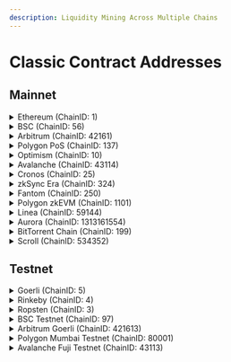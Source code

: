 ```yaml
---
description: Liquidity Mining Across Multiple Chains
---
```


# Classic Contract Addresses

## Mainnet

<details>

<summary>Ethereum (ChainID: 1)</summary>

#### Static Fee

* **KSRouter:** [`0x5649B4DD00780e99Bab7Abb4A3d581Ea1aEB23D0`](https://etherscan.io/address/0x5649B4DD00780e99Bab7Abb4A3d581Ea1aEB23D0)
* **KSFactory:** [`0x1c758aF0688502e49140230F6b0EBd376d429be5`](https://etherscan.io/address/0x1c758aF0688502e49140230F6b0EBd376d429be5)
* **ZapInV2:** [`0x2abE8750e4a65584d7452316356128C936273e0D`](https://etherscan.io/address/0x2abE8750e4a65584d7452316356128C936273e0D)

#### Dynamic Fee

* **DMMRouter:** [`0x1c87257F5e8609940Bc751a07BB085Bb7f8cDBE6`](https://etherscan.io/address/0x1c87257F5e8609940Bc751a07BB085Bb7f8cDBE6)
* **DMMFactory:** [`0x833e4083B7ae46CeA85695c4f7ed25CDAd8886dE`](https://etherscan.io/address/0x833e4083B7ae46CeA85695c4f7ed25CDAd8886dE)
* **ZapIn:** [`0x83D4908c1B4F9Ca423BEE264163BC1d50F251c31`](https://etherscan.io/address/0x83D4908c1B4F9Ca423BEE264163BC1d50F251c31)

#### Common

* **WETH:** [`0xc02aaa39b223fe8d0a0e5c4f27ead9083c756cc2`](https://etherscan.io/address/0xc02aaa39b223fe8d0a0e5c4f27ead9083c756cc2)
* **Multicall2:** [`0x5ba1e12693dc8f9c48aad8770482f4739beed696`](https://etherscan.io/address/0x5ba1e12693dc8f9c48aad8770482f4739beed696)
* **Migrator:** [`0x6A65e062cE8290007301296F3C6AE446Af7BDEeC`](https://etherscan.io/address/0x6A65e062cE8290007301296F3C6AE446Af7BDEeC)

</details>

<details>

<summary>BSC (ChainID: 56)</summary>

#### Static Fee

* **KSRouter:** [`0x5649B4DD00780e99Bab7Abb4A3d581Ea1aEB23D0`](https://bscscan.com/address/0x5649B4DD00780e99Bab7Abb4A3d581Ea1aEB23D0)&#x20;
* **KSFactory:** [`0x1c758aF0688502e49140230F6b0EBd376d429be5`](https://bscscan.com/address/0x1c758aF0688502e49140230F6b0EBd376d429be5)&#x20;
* **ZapInV2:** [`0x2abE8750e4a65584d7452316356128C936273e0D`](https://bscscan.com/address/0x2abE8750e4a65584d7452316356128C936273e0D)

#### Dynamic Fee

* **DMMRouter:** [`0x78df70615ffc8066cc0887917f2Cd72092C86409`](https://bscscan.com/address/0x78df70615ffc8066cc0887917f2Cd72092C86409)
* **DMMFactory:** [`0x878dFE971d44e9122048308301F540910Bbd934c`](https://bscscan.com/address/0x878dFE971d44e9122048308301F540910Bbd934c)
* **ZapIn:** [`0x83D4908c1B4F9Ca423BEE264163BC1d50F251c31`](https://bscscan.com/address/0x83D4908c1B4F9Ca423BEE264163BC1d50F251c31)

#### Common

* **WBNB:** [`0xbb4cdb9cbd36b01bd1cbaebf2de08d9173bc095c`](https://bscscan.com/address/0xbb4cdb9cbd36b01bd1cbaebf2de08d9173bc095c)
* **Multicall:** [`0xcf591ce5574258ac4550d96c545e4f3fd49a74ec`](https://bscscan.com/address/0xcf591ce5574258ac4550d96c545e4f3fd49a74ec)
* **Multicall2:** [`0xed386Fe855C1EFf2f843B910923Dd8846E45C5A4`](https://bscscan.com/address/0xed386Fe855C1EFf2f843B910923Dd8846E45C5A4)

</details>

<details>

<summary>Arbitrum (ChainID: 42161)</summary>

#### Static Fee

* **KSRouter:** [`0x5649B4DD00780e99Bab7Abb4A3d581Ea1aEB23D0`](https://arbiscan.io/address/0x5649B4DD00780e99Bab7Abb4A3d581Ea1aEB23D0)
* **KSFactory:** [`0x1c758aF0688502e49140230F6b0EBd376d429be5`](https://arbiscan.io/address/0x1c758aF0688502e49140230F6b0EBd376d429be5)
* **ZapInV2:** [`0x2abE8750e4a65584d7452316356128C936273e0D`](https://arbiscan.io/address/0x2abE8750e4a65584d7452316356128C936273e0D)

#### Dynamic Fee

* **DMMRouter:** [`0xEaE47c5D99f7B31165a7f0c5f7E0D6afA25CFd55`](https://arbiscan.io/address/0xEaE47c5D99f7B31165a7f0c5f7E0D6afA25CFd55)
* **DMMFactory:** [`0xD9bfE9979e9CA4b2fe84bA5d4Cf963bBcB376974`](https://arbiscan.io/address/0xD9bfE9979e9CA4b2fe84bA5d4Cf963bBcB376974)

#### Legacy Static Fee

* **KSRouter:** [`0xC3E2aED41ECdFB1ad41ED20D45377Da98D5489dD`](https://arbiscan.io/address/0xEaE47c5D99f7B31165a7f0c5f7E0D6afA25CFd55)
* **KSFactory:** [`0x51E8D106C646cA58Caf32A47812e95887C071a62`](https://arbiscan.io/address/0x51E8D106C646cA58Caf32A47812e95887C071a62)
* **ZapInV2:** [`0xf530a090EF6481cfB33F98c63532E7745abab58A`](https://arbiscan.io/address/0xf530a090EF6481cfB33F98c63532E7745abab58A)

#### Common

* **MultiCall2:** [`0xBF69a56D35B8d6f5A8e0e96B245a72F735751e54`](https://arbiscan.io/address/0xBF69a56D35B8d6f5A8e0e96B245a72F735751e54)

</details>

<details>

<summary>Polygon PoS (ChainID: 137)</summary>

#### Static Fee

* **KSRouter:** [`0x5649B4DD00780e99Bab7Abb4A3d581Ea1aEB23D0`](https://polygonscan.com/address/0x5649B4DD00780e99Bab7Abb4A3d581Ea1aEB23D0)
* **KSFactory:** [`0x1c758aF0688502e49140230F6b0EBd376d429be5`](https://polygonscan.com/address/0x1c758aF0688502e49140230F6b0EBd376d429be5)
* **ZapInV2:** [`0x2abE8750e4a65584d7452316356128C936273e0D`](https://polygonscan.com/address/0x2abE8750e4a65584d7452316356128C936273e0D)

#### **Dynamic Fee**

* **DMMRouter:** [`0x546C79662E028B661dFB4767664d0273184E4dD1`](https://polygonscan.com/address/0x546C79662E028B661dFB4767664d0273184E4dD1)
* **DMMFactory:** [`0x5F1fe642060B5B9658C15721Ea22E982643c095c`](https://polygonscan.com/address/0x5F1fe642060B5B9658C15721Ea22E982643c095c)
* **ZapIn:** [`0x83D4908c1B4F9Ca423BEE264163BC1d50F251c31`](https://polygonscan.com/address/0x83D4908c1B4F9Ca423BEE264163BC1d50F251c31)

#### Common

* **WMATIC:** [`0x0d500b1d8e8ef31e21c99d1db9a6444d3adf1270`](https://polygonscan.com/address/0x0d500b1d8e8ef31e21c99d1db9a6444d3adf1270)
* **Multicall:** [`0x878dFE971d44e9122048308301F540910Bbd934c`](https://polygonscan.com/address/0x878dFE971d44e9122048308301F540910Bbd934c)
* **Multicall2:** [`0xed386Fe855C1EFf2f843B910923Dd8846E45C5A4`](https://polygonscan.com/address/0xed386Fe855C1EFf2f843B910923Dd8846E45C5A4)

</details>

<details>

<summary>Optimism (ChainID: 10)</summary>

#### Static Fee

* **KSRouter:** [`0x5649B4DD00780e99Bab7Abb4A3d581Ea1aEB23D0`](https://optimistic.etherscan.io/address/0x5649B4DD00780e99Bab7Abb4A3d581Ea1aEB23D0)
* **KSFactory:** [`0x1c758aF0688502e49140230F6b0EBd376d429be5`](https://optimistic.etherscan.io/address/0x1c758aF0688502e49140230F6b0EBd376d429be5)
* **ZapInV2:** [`0x2abE8750e4a65584d7452316356128C936273e0D`](https://optimistic.etherscan.io/address/0x2abE8750e4a65584d7452316356128C936273e0D)

#### Common

* **Multicall2:** [`0xD9bfE9979e9CA4b2fe84bA5d4Cf963bBcB376974`](https://optimistic.etherscan.io/address/0xD9bfE9979e9CA4b2fe84bA5d4Cf963bBcB376974)

</details>

<details>

<summary>Avalanche (ChainID: 43114)</summary>

#### Static Fee

* **KSRouter:** [`0x5649B4DD00780e99Bab7Abb4A3d581Ea1aEB23D0`](https://avascan.info/blockchain/all/address/0x5649B4DD00780e99Bab7Abb4A3d581Ea1aEB23D0)
* **KSFactory:** [`0x1c758aF0688502e49140230F6b0EBd376d429be5`](https://avascan.info/blockchain/all/address/0x1c758aF0688502e49140230F6b0EBd376d429be5)
* **ZapInV2:** [`0x2abE8750e4a65584d7452316356128C936273e0D`](https://avascan.info/blockchain/all/address/0x2abE8750e4a65584d7452316356128C936273e0D)

#### Dynamic Fee

* **DMMRouter:** [`0x8Efa5A9AD6D594Cf76830267077B78cE0Bc5A5F8`](https://avascan.info/blockchain/all/address/0x8Efa5A9AD6D594Cf76830267077B78cE0Bc5A5F8)
* **DMMFactory:** [`0x10908C875D865C66f271F5d3949848971c9595C9`](https://avascan.info/blockchain/all/address/0x10908C875D865C66f271F5d3949848971c9595C9)
* **ZapIn:** [`0x83D4908c1B4F9Ca423BEE264163BC1d50F251c31`](https://avascan.info/blockchain/all/address/0x83D4908c1B4F9Ca423BEE264163BC1d50F251c31)

#### Common

* **WAVAX:** [`0xB31f66AA3C1e785363F0875A1B74E27b85FD66c7`](https://avascan.info/blockchain/all/address/0xB31f66AA3C1e785363F0875A1B74E27b85FD66c7)
* **Multicall:** [`0x878dFE971d44e9122048308301F540910Bbd934c`](https://avascan.info/blockchain/all/address/0x878dFE971d44e9122048308301F540910Bbd934c)
* **Multicall2:** [`0xF2FD8219609E28C61A998cc534681f95D2740f61`](https://avascan.info/blockchain/all/address/0xF2FD8219609E28C61A998cc534681f95D2740f61)

</details>

<details>

<summary>Cronos (ChainID: 25)</summary>

#### Static Fee

* **KSRouter:** [`0x5649B4DD00780e99Bab7Abb4A3d581Ea1aEB23D0`](https://cronoscan.com/address/0x5649B4DD00780e99Bab7Abb4A3d581Ea1aEB23D0)
* **KSFactory:** [`0x1c758aF0688502e49140230F6b0EBd376d429be5`](https://cronoscan.com/address/0x1c758aF0688502e49140230F6b0EBd376d429be5)
* **ZapInV2:** [`0x2abE8750e4a65584d7452316356128C936273e0D`](https://cronoscan.com/address/0x2abE8750e4a65584d7452316356128C936273e0D)

#### Dynamic Fee

* **DMMRouter:** [`0xEaE47c5D99f7B31165a7f0c5f7E0D6afA25CFd55`](https://cronoscan.com/address/0xEaE47c5D99f7B31165a7f0c5f7E0D6afA25CFd55)
* **DMMFactory:** [`0xD9bfE9979e9CA4b2fe84bA5d4Cf963bBcB376974`](https://cronoscan.com/address/0xD9bfE9979e9CA4b2fe84bA5d4Cf963bBcB376974)
* **ZapIn:** [`0x83D4908c1B4F9Ca423BEE264163BC1d50F251c31`](https://cronoscan.com/address/0x83D4908c1B4F9Ca423BEE264163BC1d50F251c31)

#### Common

* **WCRO:** [`0x5C7F8A570d578ED84E63fdFA7b1eE72dEae1AE23`](https://cronoscan.com/address/0x5C7F8A570d578ED84E63fdFA7b1eE72dEae1AE23)
* **Multicall2:** [`0x63Abb9973506189dC3741f61d25d4ed508151E6d`](https://cronoscan.com/address/0x63Abb9973506189dC3741f61d25d4ed508151E6d)

</details>

<details>

<summary>zkSync Era (ChainID: 324)</summary>

#### Static Fee

* **KSRouter02:** [`0x937f4f2FF1889b79dAa08debfCA5C237a07A5208`](https://explorer.zksync.io/address/0x937f4f2FF1889b79dAa08debfCA5C237a07A5208)
* **KSFactory:** [`0x9017f5A42fbe5bCA3853400D2660a2Ee771b241e`](https://explorer.zksync.io/address/0x9017f5A42fbe5bCA3853400D2660a2Ee771b241e)
* **KSZap:** [`0x35004774C6163bCEE66F815F59975606cC841c54`](https://explorer.zksync.io/address/0x35004774C6163bCEE66F815F59975606cC841c54)

</details>

<details>

<summary>Fantom (ChainID: 250)</summary>

#### Static Fee

* **KSRouter:** [`0x5649B4DD00780e99Bab7Abb4A3d581Ea1aEB23D0`](https://ftmscan.com/address/0x5649B4DD00780e99Bab7Abb4A3d581Ea1aEB23D0)
* **KSFactory:** [`0x1c758aF0688502e49140230F6b0EBd376d429be5`](https://ftmscan.com/address/0x1c758aF0688502e49140230F6b0EBd376d429be5)
* **ZapInV2:** [`0x2abE8750e4a65584d7452316356128C936273e0D`](https://ftmscan.com/address/0x2abE8750e4a65584d7452316356128C936273e0D)

#### Dynamic Fee

* **DMMRouter:** [`0x5d5A5a0a465129848c2549669e12cDC2f8DE039A`](https://ftmscan.com/address/0x5d5A5a0a465129848c2549669e12cDC2f8DE039A)
* **DMMFactory:** [`0x78df70615ffc8066cc0887917f2Cd72092C86409`](https://ftmscan.com/address/0x78df70615ffc8066cc0887917f2Cd72092C86409)
* **ZapIn:** [`0x83D4908c1B4F9Ca423BEE264163BC1d50F251c31`](https://ftmscan.com/address/0x83D4908c1B4F9Ca423BEE264163BC1d50F251c31)

#### Common

* **WFTM:** [`0x21be370d5312f44cb42ce377bc9b8a0cef1a4c83`](https://ftmscan.com/address/0x21be370d5312f44cb42ce377bc9b8a0cef1a4c83)
* **Multicall:** [`0xcf591ce5574258aC4550D96c545e4F3fd49A74ec`](https://ftmscan.com/address/0xcf591ce5574258aC4550D96c545e4F3fd49A74ec)
* **Multicall2:** [`0x878dFE971d44e9122048308301F540910Bbd934c`](https://ftmscan.com/address/0x878dfe971d44e9122048308301f540910bbd934c)

</details>

<details>

<summary>Polygon zkEVM (ChainID: 1101)</summary>

#### Static Fee

* **KSRouter02:** [`0x5649B4DD00780e99Bab7Abb4A3d581Ea1aEB23D0`](https://zkevm.polygonscan.com/address/0x5649B4DD00780e99Bab7Abb4A3d581Ea1aEB23D0)
* **KSFactory:** [`0x1c758aF0688502e49140230F6b0EBd376d429be5`](https://zkevm.polygonscan.com/address/0x1c758af0688502e49140230f6b0ebd376d429be5)
* **KSZap:** [`0x2abE8750e4a65584d7452316356128C936273e0D`](https://zkevm.polygonscan.com/address/0x2abE8750e4a65584d7452316356128C936273e0D)

</details>

<details>

<summary>Linea (ChainID: 59144)</summary>

**Static Fee**

* **KSRouter**: [`0x5649B4DD00780e99Bab7Abb4A3d581Ea1aEB23D0`](https://explorer.linea.build/address/0x5649B4DD00780e99Bab7Abb4A3d581Ea1aEB23D0)
* **KSFactory**: [`0x1c758aF0688502e49140230F6b0EBd376d429be5`](https://explorer.linea.build/address/0x1c758aF0688502e49140230F6b0EBd376d429be5)
* **ZapInV2**: [`0x2abE8750e4a65584d7452316356128C936273e0D`](https://explorer.linea.build/address/0x5649B4DD00780e99Bab7Abb4A3d581Ea1aEB23D0)

</details>

<details>

<summary>Aurora (ChainID: 1313161554)</summary>

#### Static Fee

* **KSRouter:** [`0x5649B4DD00780e99Bab7Abb4A3d581Ea1aEB23D0`](https://explorer.mainnet.aurora.dev/address/0x5649B4DD00780e99Bab7Abb4A3d581Ea1aEB23D0)
* **KSFactory:** [`0x1c758aF0688502e49140230F6b0EBd376d429be5`](https://explorer.mainnet.aurora.dev/address/0x1c758aF0688502e49140230F6b0EBd376d429be5)
* **ZapInV2:** [`0x2abE8750e4a65584d7452316356128C936273e0D`](https://explorer.mainnet.aurora.dev/address/0x2abE8750e4a65584d7452316356128C936273e0D)

#### Dynamic Fee

* **DMMRouter:** [`0xEaE47c5D99f7B31165a7f0c5f7E0D6afA25CFd55`](https://explorer.mainnet.aurora.dev/address/0xEaE47c5D99f7B31165a7f0c5f7E0D6afA25CFd55)
* **DMMFactory:** [`0xD9bfE9979e9CA4b2fe84bA5d4Cf963bBcB376974`](https://explorer.mainnet.aurora.dev/address/0xD9bfE9979e9CA4b2fe84bA5d4Cf963bBcB376974)

#### Legacy Static Fee

* **KSRouter:** [`0x0622973c3A8893838A3bc0c5309a8c6897148795`](https://explorer.mainnet.aurora.dev/address/0x0622973c3A8893838A3bc0c5309a8c6897148795)
* **KSFactory:** [`0x39a8809fbbf22ccaeac450eaf559c076843eb910`](https://explorer.mainnet.aurora.dev/address/0x39a8809fBbF22cCaeAc450EaF559C076843eB910)
* **ZapInV2:** [`0xd1f345593cb69fa546852b2DEb90f373F8AdC903`](https://explorer.mainnet.aurora.dev/address/0xd1f345593cb69fa546852b2DEb90f373F8AdC903)

#### Common

* **WETH:** [`0xC9BdeEd33CD01541e1eeD10f90519d2C06Fe3feB`](https://explorer.mainnet.aurora.dev/address/0xC9BdeEd33CD01541e1eeD10f90519d2C06Fe3feB)
* **Multicall:** [`0x63Abb9973506189dC3741f61d25d4ed508151E6d`](https://explorer.mainnet.aurora.dev/address/0x63Abb9973506189dC3741f61d25d4ed508151E6d)
* **Multicall2:** [`0xBF69a56D35B8d6f5A8e0e96B245a72F735751e54`](https://explorer.mainnet.aurora.dev/address/0xBF69a56D35B8d6f5A8e0e96B245a72F735751e54)

</details>

<details>

<summary>BitTorrent Chain (ChainID: 199)</summary>

#### Static Fee

* **KSRouter:** [`0x5649B4DD00780e99Bab7Abb4A3d581Ea1aEB23D0`](https://bttcscan.com/address/0x5649B4DD00780e99Bab7Abb4A3d581Ea1aEB23D0)
* **KSFactory:** [`0x1c758aF0688502e49140230F6b0EBd376d429be5`](https://bttcscan.com/address/0x1c758aF0688502e49140230F6b0EBd376d429be5)
* **ZapInV2:** [`0x2abE8750e4a65584d7452316356128C936273e0D`](https://bttcscan.com/address/0x2abE8750e4a65584d7452316356128C936273e0D)

#### Dynamic Fee

* **DMMRouter:** [`0xEaE47c5D99f7B31165a7f0c5f7E0D6afA25CFd55`](https://bttcscan.com/address/0xEaE47c5D99f7B31165a7f0c5f7E0D6afA25CFd55)
* **DMMFactory:** [`0xD9bfE9979e9CA4b2fe84bA5d4Cf963bBcB376974`](https://bttcscan.com/address/0xEaE47c5D99f7B31165a7f0c5f7E0D6afA25CFd55)
* **ZapIn:** [`0x83D4908c1B4F9Ca423BEE264163BC1d50F251c31`](https://bttcscan.com/address/0x83D4908c1B4F9Ca423BEE264163BC1d50F251c31)

</details>

<details>

<summary>Scroll (ChainID: 534352)</summary>

#### Static Fee

* **KSRouter:** [`0x5649B4DD00780e99Bab7Abb4A3d581Ea1aEB23D0`](https://scrollscan.com/address/0x5649B4DD00780e99Bab7Abb4A3d581Ea1aEB23D0)
* **KSFactory:** [`0x1c758aF0688502e49140230F6b0EBd376d429be5`](https://scrollscan.com/address/0x1c758af0688502e49140230f6b0ebd376d429be5)
* **ZapInV2:** [`0x2abE8750e4a65584d7452316356128C936273e0D`](https://scrollscan.com/address/0x2abE8750e4a65584d7452316356128C936273e0D)

</details>

## Testnet

<details>

<summary>Goerli (ChainID: 5)</summary>

#### Static Fee

* **KSFactory:** [`0xE612668FbE2CfDb71A4b6cD422d611E63585D33A`](https://goerli.etherscan.io/address/0xE612668FbE2CfDb71A4b6cD422d611E63585D33A)
* **KSRouter:** [`0x4F4994415B72FE87E01345f522D0A62A584D19b4`](https://goerli.etherscan.io/address/0x4F4994415B72FE87E01345f522D0A62A584D19b4)

</details>

<details>

<summary>Rinkeby (ChainID: 4)</summary>

#### Legacy Static Fee

* **KSRouter:** [`0x89F138263B698D0708689e0aD10dC0E65C2B02BB`](https://rinkeby.etherscan.io/address/0x89F138263B698D0708689e0aD10dC0E65C2B02BB)
* **KSFactory:** [`0x1811E801C09CCDa73b50fB3493254d05e9aE641F`](https://rinkeby.etherscan.io/address/0x1811E801C09CCDa73b50fB3493254d05e9aE641F)

</details>

<details>

<summary>Ropsten (ChainID: 3)</summary>

#### Legacy Static Fee

* **KSRouter:** [`0x136ae5CC3150C4e53AF8b1DC886464CB9AF1AB61`](https://ropsten.etherscan.io/address/0x136ae5CC3150C4e53AF8b1DC886464CB9AF1AB61)
* **KSFactory:** [`0xB332f6145A5b064f58FF9793ba3523245F8fafaC`](https://ropsten.etherscan.io/address/0xB332f6145A5b064f58FF9793ba3523245F8fafaC)

</details>

<details>

<summary>BSC Testnet (ChainID: 97)</summary>

#### Dynamic Fee

* **DMMRouter:** [`0x19395624C030A11f58e820C3AeFb1f5960d9742a`](https://testnet.bscscan.com/address/0x19395624C030A11f58e820C3AeFb1f5960d9742a)
* **DMMFactory:** [`0x7900309d0b1c8D3d665Ae40e712E8ba4FC4F5453`](https://testnet.bscscan.com/address/0x7900309d0b1c8D3d665Ae40e712E8ba4FC4F5453)
* **ZapIn:** [`0x0ff512d940F390Cd76D95304fC4493170e0B42DE`](https://testnet.bscscan.com/address/0x0ff512d940F390Cd76D95304fC4493170e0B42DE)

</details>

<details>

<summary>Arbitrum Goerli (ChainID: 421613)</summary>

#### Static Fee

* **KSRouter:** `0x92CbfC3F9466e9d0A65ED63aF277d1eeD69558e7`
* **KSFactory:** `0x6F82A3C19dc0f8D745b72AA263D8B37a1fF18946`
* **ZapInV2:** `0xfa33723F6fA00a35F69F8aCd72A5BE9AF3c8Bd25`

#### Legacy Static Fee

* **KSRouter:** `0x78Ad9A49327D73C6E3B9881eCD653232cF3E480C`
* **KSFactory:** `0x9D4ffbf49cc21372c2115Ae4C155a1e5c0aACf36`

</details>

<details>

<summary>Polygon Mumbai Testnet (ChainID: 80001)</summary>

#### Dynamic Fee

* **DMMRouter:** [`0xD536e64EAe5FBc62E277167e758AfEA570279956`](https://mumbai.polygonscan.com/address/0xD536e64EAe5FBc62E277167e758AfEA570279956)
* **DMMFactory:** [`0x7900309d0b1c8D3d665Ae40e712E8ba4FC4F5453`](https://mumbai.polygonscan.com/address/0x7900309d0b1c8D3d665Ae40e712E8ba4FC4F5453)

</details>

<details>

<summary>Avalanche Fuji Testnet (ChainID: 43113)</summary>

#### Dynamic Fee

* **DMMRouter:** [`0x19395624C030A11f58e820C3AeFb1f5960d9742a`](https://testnet.snowtrace.io/address/0x19395624C030A11f58e820C3AeFb1f5960d9742a)
* **DMMFactory:** [`0x7900309d0b1c8D3d665Ae40e712E8ba4FC4F5453`](https://testnet.snowtrace.io/address/0x7900309d0b1c8D3d665Ae40e712E8ba4FC4F5453)

</details>
